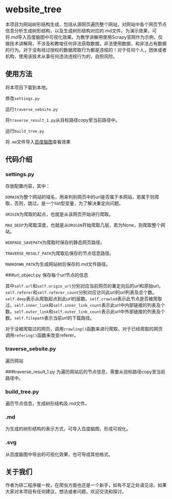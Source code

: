 # website_tree
本项目为网站树形结构生成，包括从源网页遍历整个网站，对网站中各个网页节点信息分析生成树形结构，以及生成树形结构对应的.md文件。为演示效果，可将.md导入百度脑图中可视化效果。为教学讲解用使用Scrapy官网作为示例，仅做技术讲解用，不涉及和教唆任何非法获取数据，非法使用数据，和非法占有数据的行为。对于没有经过授权的数据爬取行为都是违规的！对于任何个人，团体或者机构，使用该技术从事任何违法违规行为的，自担风险。

## 使用方法
将本项目下载到本地。

修改`settings.py`

运行`traverse_sebsite.py`

将`traverse_result_1.py`从目标路径copy至当前路径中。

运行`build_tree.py`

将`.md`文件导入[百度脑图](http://naotu.baidu.com/)查看效果


## 代码介绍

### settings.py
存放配置内容，其中：

`DOMAIN`为整个网站的域名，用来判别网页中的url是否属于本网站，若属于则爬取，否则，跳过。是一个list型变量，为了解决重定向问题。

`ORIGIN`为爬取的起点，也就是从该网页开始进行爬取。

`MAX_DEEP`为爬取深度，也就是从`ORIGIN`开始爬取几层，若为None，则爬取整个网站。

`WEBPAGE_SAVEPATH`为爬取时保存的静态网页路径。

`TRAVERSE_RESULT_PATH`为爬取后保存的节点信息路径。

`MARKDOWN_PATH`为生成网站树后保存的.md文件路径。

###url_object.py
保存每个url节点的信息

其中`self.url`和`self.origin_url`分别对应当前网页的重定向后的url和原始url。`self.referer`和`self.referer_count`分别对应访问此url的url列表及总个数。`self.deep`表示从爬取起点到此url的层数。`self.crawled`表示此节点是否被爬取过。`self.inner_link`和`self.inner_link_count`表示此url中内部链接的列表及个数。`self.outer_link`和`self.outer_link_count`表示此url中外部链接的列表及个数。`self.filepath`表示当前url的下载路径。

对于没被爬取过的网页，调用`crawling()`函数来进行爬取，对于已经爬取的网页调用`refering()`函数来改变referer。

### traverse_sebsite.py
遍历网站

###traverse_result_1.py
为遍历网站后的节点信息，需要从目标路径copy至当前路径中。

### build_tree.py
遍历节点信息，生成树形结构及.md文件。

### .md
为生成的树形结构的表示方式，可导入百度脑图，形成可视化。

### .svg
从百度脑图中导出的可视化效果，也可导成其他格式。

## 关于我们
作者为研二程序媛一枚，在爬虫方面也还是一个新手，如有不足之处请见谅。如果大家对本项目有任何建议，想法或者问题，欢迎交流和探讨。